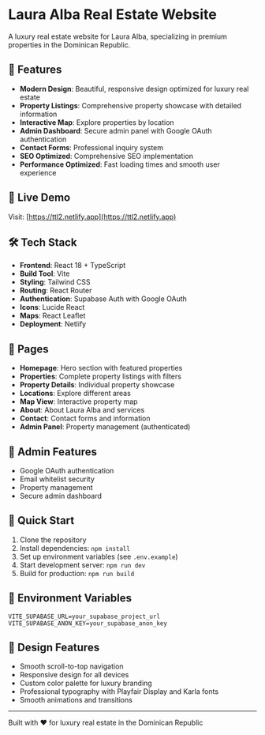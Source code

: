 # Laura Alba Real Estate Website

A luxury real estate website for Laura Alba, specializing in premium properties in the Dominican Republic.

## 🏡 Features

- **Modern Design**: Beautiful, responsive design optimized for luxury real estate
- **Property Listings**: Comprehensive property showcase with detailed information
- **Interactive Map**: Explore properties by location
- **Admin Dashboard**: Secure admin panel with Google OAuth authentication
- **Contact Forms**: Professional inquiry system
- **SEO Optimized**: Comprehensive SEO implementation
- **Performance Optimized**: Fast loading times and smooth user experience

## 🚀 Live Demo

Visit: [https://ttl2.netlify.app](https://ttl2.netlify.app)

## 🛠 Tech Stack

- **Frontend**: React 18 + TypeScript
- **Build Tool**: Vite
- **Styling**: Tailwind CSS
- **Routing**: React Router
- **Authentication**: Supabase Auth with Google OAuth
- **Icons**: Lucide React
- **Maps**: React Leaflet
- **Deployment**: Netlify

## 📱 Pages

- **Homepage**: Hero section with featured properties
- **Properties**: Complete property listings with filters
- **Property Details**: Individual property showcase
- **Locations**: Explore different areas
- **Map View**: Interactive property map
- **About**: About Laura Alba and services
- **Contact**: Contact forms and information
- **Admin Panel**: Property management (authenticated)

## 🔐 Admin Features

- Google OAuth authentication
- Email whitelist security
- Property management
- Secure admin dashboard

## 🚀 Quick Start

1. Clone the repository
2. Install dependencies: `npm install`
3. Set up environment variables (see `.env.example`)
4. Start development server: `npm run dev`
5. Build for production: `npm run build`

## 📝 Environment Variables

```env
VITE_SUPABASE_URL=your_supabase_project_url
VITE_SUPABASE_ANON_KEY=your_supabase_anon_key
```

## 🎨 Design Features

- Smooth scroll-to-top navigation
- Responsive design for all devices
- Custom color palette for luxury branding
- Professional typography with Playfair Display and Karla fonts
- Smooth animations and transitions

---

Built with ❤️ for luxury real estate in the Dominican Republic
